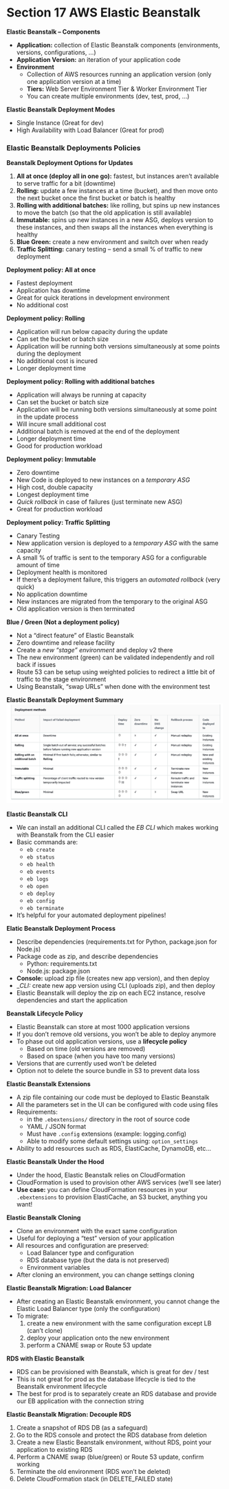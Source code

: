 # Section 17 AWS Elastic Beanstalk

__Elastic Beanstalk – Components__  
* __Application:__ collection of Elastic Beanstalk components (environments, versions, configurations, …)
* __Application Version:__ an iteration of your application code
* __Environment__
  - Collection of AWS resources running an application version (only one application
version at a time)
  - __Tiers:__ Web Server Environment Tier & Worker Environment Tier
  - You can create multiple environments (dev, test, prod, …)

__Elastic Beanstalk Deployment Modes__  
* Single Instance (Great for dev)
* High Availability with Load Balancer (Great for prod)

### Elastic Beanstalk Deployments Policies
__Beanstalk Deployment Options for Updates__   
1. __All at once (deploy all in one go):__ fastest, but instances aren’t available to serve traffic for a bit (downtime)
2. __Rolling:__ update a few instances at a time (bucket), and then move onto the next bucket once the first bucket or batch is healthy
3. __Rolling with additional batches:__ like rolling, but spins up new instances to move the batch (so that the old application is still available)
4. __Immutable:__ spins up new instances in a new ASG, deploys version to these instances, and then swaps all the instances when everything is healthy
5. __Blue Green:__ create a new environment and switch over when ready
6. __Traffic Splitting:__ canary testing – send a small % of traffic to new deployment

__Deployment policy: All at once__  
* Fastest deployment
* Application has downtime
* Great for quick iterations in development environment
* No additional cost

__Deployment policy: Rolling__  
* Application will run below capacity during the update
* Can set the bucket or batch size
* Application will be running both versions simultaneously at some points during the deployment
* No additional cost is incured
* Longer deployment time

__Deployment policy: Rolling with additional batches__  
* Application will always be running at capacity
* Can set the bucket or batch size
* Application will be running both versions simultaneously at some point in the update process
* Will incure small additional cost
* Additional batch is removed at the end of the deployment
* Longer deployment time
* Good for production workload

__Deployment policy: Immutable__  
* Zero downtime
* New Code is deployed to new instances on a _temporary ASG_
* High cost, double capacity
* Longest deployment time
* _Quick rollback_ in case of failures (just terminate new ASG)
* Great for production workload

__Deployment policy: Traffic Splitting__  
* Canary Testing
* New application version is deployed to a _temporary ASG_ with the same capacity
* A small % of traffic is sent to the temporary ASG for a configurable amount of time
* Deployment health is monitored
* If there’s a deployment failure, this triggers an _automated rollback_ (very quick)
* No application downtime
* New instances are migrated from the temporary to the original ASG
* Old application version is then terminated

__Blue / Green (Not a deployment policy)__  
* Not a “direct feature” of Elastic Beanstalk
* Zero downtime and release facility
* Create a _new “stage” environment_ and deploy v2 there
* The new environment (green) can be validated independently and roll back if issues
* Route 53 can be setup using weighted policies to redirect a little bit of traffic to the stage environment
* Using Beanstalk, “swap URLs” when done with the environment test

__Elastic Beanstalk Deployment Summary__  
![](slides/beanstalk-deployment-methods.png)

__Elastic Beanstalk CLI__  
* We can install an additional CLI called the _EB CLI_ which makes working with Beanstalk from the CLI easier
* Basic commands are:
  - `eb create`
  - `eb status`
  - `eb health`
  - `eb events`
  - `eb logs`
  - `eb open`
  - `eb deploy`
  - `eb config`
  - `eb terminate`
* It’s helpful for your automated deployment pipelines!

__Elatic Beanstalk Deployment Process__  
* Describe dependencies (requirements.txt for Python, package.json for Node.js)
* Package code as zip, and describe dependencies
  - Python: requirements.txt
  - Node.js: package.json
* __Console:__ upload zip file (creates new app version), and then deploy
* __CLI:_ create new app version using CLI (uploads zip), and then deploy
* Elastic Beanstalk will deploy the zip on each EC2 instance, resolve dependencies and start the application

__Beanstalk Lifecycle Policy__  
* Elastic Beanstalk can store at most 1000 application versions
* If you don’t remove old versions, you won’t be able to deploy anymore
* To phase out old application versions, use a __lifecycle policy__
  - Based on time (old versions are removed)
  - Based on space (when you have too many versions)
* Versions that are currently used won’t be deleted
* Option not to delete the source bundle in S3 to prevent data loss

__Elastic Beanstalk Extensions__  
* A zip file containing our code must be deployed to Elastic Beanstalk
* All the parameters set in the UI can be configured with code using files
* Requirements:
  - in the `.ebextensions/` directory in the root of source code
  - YAML / JSON format
  - Must have `.config` extensions (example: logging.config)
  - Able to modify some default settings using: `option_settings`
* Ability to add resources such as RDS, ElastiCache, DynamoDB, etc…

__Elastic Beanstalk Under the Hood__  
* Under the hood, Elastic Beanstalk relies on CloudFormation
* CloudFormation is used to provision other AWS services (we’ll see later)
* __Use case:__ you can define CloudFormation resources in your
`.ebextensions` to provision ElastiCache, an S3 bucket, anything you want!

__Elastic Beanstalk Cloning__  
* Clone an environment with the exact same configuration
* Useful for deploying a “test” version of your application
* All resources and configuration are preserved:
  - Load Balancer type and configuration
  - RDS database type (but the data is not preserved)
  - Environment variables
* After cloning an environment, you can change settings cloning

__Elastic Beanstalk Migration: Load Balancer__  
* After creating an Elastic Beanstalk environment, you cannot change the Elastic Load Balancer type (only the configuration)
* To migrate:
  1. create a new environment with the same configuration except LB (can’t clone)
  2. deploy your application onto the new environment
  3. perform a CNAME swap or Route 53 update

__RDS with Elastic Beanstalk__  
* RDS can be provisioned with Beanstalk, which is great for dev / test
* This is not great for prod as the database lifecycle is tied to the Beanstalk environment lifecycle
* The best for prod is to separately create an RDS database and provide our EB application with the connection string

__Elastic Beanstalk Migration: Decouple RDS__  
1. Create a snapshot of RDS DB (as a safeguard)
2. Go to the RDS console and protect the RDS database from deletion
3. Create a new Elastic Beanstalk environment, without RDS, point your application to existing RDS
4. Perform a CNAME swap (blue/green) or Route 53 update, confirm working
5. Terminate the old environment (RDS won’t be deleted)
6. Delete CloudFormation stack (in DELETE_FAILED state)
